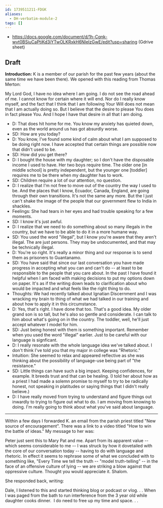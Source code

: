 ```yaml
---
id: 1739511211-FDGK
aliases:
  - DH-verbatim-module-2
tags: []
---
```



- https://docs.google.com/document/d/1h-Cqnk-wvt0BSiuCaPtiKd3iYTwOLKRxkH6NIeIzGwE/edit?usp=sharing (Gdrive sheet)

## Draft
**Introduction:** K is a member of our parish for the past few years (about the same time we have been there). We opened with this reading from Thomas Merton: 

My Lord God, I have no idea where I am going. I do not see the road ahead of me. I cannot know for certain where it will end. Nor do I really know myself, and the fact that I think that I am following Your Will does not mean that I am actually doing so. But I believe that the desire to please You does in fact please You. And I hope I have that desire in all that I am doing.

- D: That does hit home for me.  You know my anxiety has quieted down, even as the world around us has got absurdly worse.                                                          
- SD: How are you today?                                                                    
- D: You know, I've found some kind of calm about what I am supposed to be doing right now. I have accepted that certain things are possible now that didn't used to be.
- SD: How did you get there?   
- D: I bought the house with my daughter; so I don't have the disposable income I used to have. Her two boys require time. The older one [in middle school] is pretty independent, but the younger one [toddler] requires me to be there when my daughter has to work. 
- SD: Children require a lot of our attention, no question.
- D: I realize that I'm not free to move out of the country the way I used to be. And the places that I know, Ecuador, Canada, England, are going through their own transitions. It's not the same any more. But the I just can't shake the image of the people that our government flew to India in shackles. 
- Feelings: She had tears in her eyes and had trouble speaking for a few moments.
- SD: I know it's just awful.
- D: I realize that we need to do something about so many illegals in the country, but we have to be able to do it in a more humane way.
- SD: You used the word "illegal", but I know you're aware that they aren't illegal. The are just persons. They may be undocumented, and that may be technically illegal.
- D: You're so right. It's really a minor thing and our response is to send them as prisoners to Guantanamo.
- SD: You have said that since our last conversation you have made progress in accepting what you can and can't do -- at least to be responsible to the people that you care about. In the past I have found it helpful when I am faced with making decisions to put my options down on paper. It's as if the writing down leads to clarification about who would be impacted and what feels like the right thing to do.
- Thoughts: We had recently talked about Ignatian Discernment and I was wracking my brain to thing of what we had talked in our training and about how to apply it in this circumstance.
- D: Yes, that's right. I have done that too. That's a good idea. My older grand son is so tall, but he's also so gentle and considerate. I can talk to him about what's going on in the country. The toddler, well, he'll just accept whatever I model for him.
- SD: Just being honest with them is something important. Remember when you used the word "illegal" earlier. Just to be careful with our language is signficant.
- D: I really resonate with the whole language idea we've talked about. I don't think I've told you that my major in college was "Rhetoric."
- Intuition: She seemed to relax and appeared reflective as she was thinking about the possibility of language-use being part of "the resistance." 
- SD: Little things can have such a big impact. Keeping confidences, for example. It breeds trust and that can be healing. (I told her about how as a priest I had made a solemn promise to myself to try to be radically honest, not speaking in platitudes or saying things that I didn't really believe.)
- D: I have really moved from trying to understand and figure things out inwardly to trying to figure out what to do. I am moving from knowing to doing. I'm really going to think about what you've said about language.

---

Within a few days I forwarded K. an email from the parish priest titled "New source of encouragement". There was a link to a video titled "How to win the battle of ideas." My message to her was: 

Peter just sent this to Mary Pat and me. Apart from its apparent value -- which seems considerable to me -- I was struck by how it dovetailed with the core of our conversation today -- having to do with language and rhetoric. In effect it seems to rephrase some of what we concluded with to something like, "Every Time we tell the truth -- "model truth-telling" -- in the face of an offensive culture of lying -- we are striking a blow against that oppressive culture. Thought you would appreciate it. Shalom.

She responded back, writing:

Dale, I listened to this and started thinking blog or podcast or vlog. . . When I was paged from the bath to run interference from the 3 year old while daughter cooks dinner.  I do need to free up my time and space. . .
